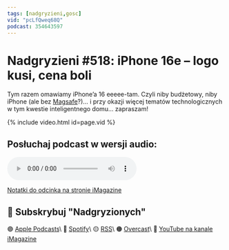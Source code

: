 ```yaml
---
tags: [nadgryzieni,gosc]
vid: "pcLfQweq68Q"
podcast: 354643597
---
```


# Nadgryzieni #518: iPhone 16e – logo kusi, cena boli

Tym razem omawiamy iPhone’a 16 eeeee-tam. Czyli niby budżetowy, niby iPhone (ale bez [Magsafe](/magsafe)?)… i przy okazji więcej tematów technologicznych w tym kwestie inteligentnego domu… zapraszam!

{% include video.html id=page.vid %}

<!--More-->

## Posłuchaj podcast w wersji audio:

<audio controls>
<source src="https://media.blubrry.com/nadgryzieni/imagazine.stronazen.pl/nadgryzieni/Nadgryzieni-Odcinek-518.mp3" type="audio/mpeg">
</audio>



[Notatki do odcinka na stronie iMagazine](https://imagazine.pl/2025/02/21/518-iphone-16e-logo-kusi-cena-boli-nadgryzieni/)

## 🍎 Subskrybuj "Nadgryzionych"

🟣 [Apple Podcasts](https://podcasts.apple.com/pl/podcast/nadgryzieni-rozmowy-nie-tylko-o-tech/id354643597)\\
🔵 [Spotify](https://open.spotify.com/show/5KtWAdPjRr6X0oXHV0FqVf)\\
🟡 [RSS](https://retrorocketnetwork.pl/category/nadgryzieni-rss/feed/)\\
🟠 [Overcast](https://overcast.fm/itunes354643597/nadgryzieni-rozmowy-nie-tylko-o-apple)\\
🔴 [YouTube na kanale iMagazine](https://www.youtube.com/@imagazinepl/podcasts)

<!--podcast: 354643597-->

[n]: https://michael.gratis/nozbe_pl
[np]: https://michael.gratis/nozbepersonal_pl